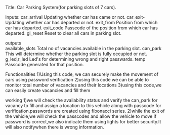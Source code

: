 
Title: Car Parking System(for parking slots of 7 cars).

Inputs: 
car_arrival     Updating whether car has came or not.
car_exit-       Updating whether car has departed or not.
exit_from       Position from which car has departed.
exit_code       Passcode of the position from which car has departed.
gl_reset        Reset to clear all cars in parking slot.

outputs         
available_slots Total no of vacancies available in the parking slot.
can_park        This will determine whether the parking slot is fully occupied or not.
g_led,r_led     Led's for determining wrong and right passwards.
temp            Passcode generated for that position.

Functionalities
1)Using this code, we can securely make the movement of cars using password verification
2)using this code we can be able to monitor total number of vacancies and their locations
3)using this code,we can easily create vacancies and fill them 

working
1)we will check the availability status and verify the can_park for vacancy to fill and assign a location to this vehicle along with passcode for verification.passwords are created using fibonacci series.
2)while the exit of the vehicle,we will check the passcodes and allow the vehicle to move if password is correct,we also indicate them using lights for better security.It will also notifywhen there is wrong information.
